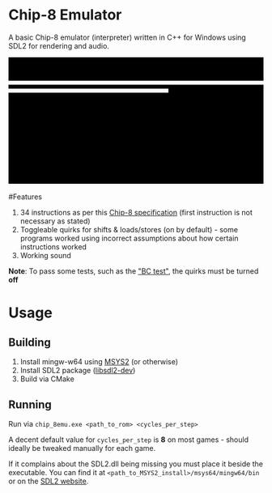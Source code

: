 # Chip-8 Emulator
A basic Chip-8 emulator (interpreter) written in C++ for Windows using SDL2 for rendering and audio.

![](preview.gif)


#Features
1. 34 instructions as per this [Chip-8 specification](http://devernay.free.fr/hacks/chip8/C8TECH10.HTM#3.1) (first instruction is not necessary as stated)
2. Toggleable quirks for shifts & loads/stores (on by default) - some programs worked using incorrect assumptions about how certain instructions worked
3. Working sound

**Note**: To pass some tests, such as the ["BC test"](https://slack-files.com/T3CH37TNX-F3RKEUKL4-b05ab4930d), the quirks
must be turned **off**


# Usage
## Building
1. Install mingw-w64 using [MSYS2](https://www.msys2.org/) (or otherwise)
2. Install SDL2 package ([libsdl2-dev](https://packages.msys2.org/package/mingw-w64-x86_64-SDL2))
3. Build via CMake
## Running
Run via `chip_8emu.exe <path_to_rom> <cycles_per_step>`

A decent default value for `cycles_per_step` is **8** on most games - should ideally be tweaked
manually for each game.

If it complains about the SDL2.dll being missing you must place it beside
the executable. You can find it at `<path_to_MSYS2_install>/msys64/mingw64/bin` or on
the [SDL2 website](https://www.libsdl.org/download-2.0.php).